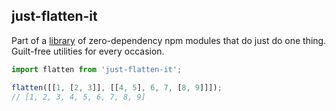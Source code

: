 ## just-flatten-it

Part of a [library](../../../../) of zero-dependency npm modules that do just do one thing.  
Guilt-free utilities for every occasion.

```js
import flatten from 'just-flatten-it';

flatten([[1, [2, 3]], [[4, 5], 6, 7, [8, 9]]]);
// [1, 2, 3, 4, 5, 6, 7, 8, 9]
```

